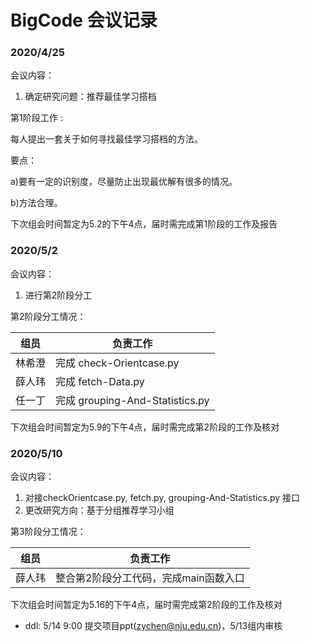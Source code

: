 # BigCode  会议记录

### 2020/4/25 
会议内容：
1.  确定研究问题：推荐最佳学习搭档

第1阶段工作 :

每人提出一套关于如何寻找最佳学习搭档的方法。

要点：

a)要有一定的识别度，尽量防止出现最优解有很多的情况。

b)方法合理。

下次组会时间暂定为5.2的下午4点，届时需完成第1阶段的工作及报告


### 2020/5/2
会议内容：
1. 进行第2阶段分工

第2阶段分工情况：

| 组员 | 负责工作                               |
| :------: | ---------------------------------------- |
|  林希澄  | 完成 check-Orientcase.py |
|  薛人玮  | 完成 fetch-Data.py |
|  任一丁  | 完成 grouping-And-Statistics.py  |

下次组会时间暂定为5.9的下午4点，届时需完成第2阶段的工作及核对


### 2020/5/10
会议内容：
1. 对接checkOrientcase.py, fetch.py, grouping-And-Statistics.py 接口
2. 更改研究方向：基于分组推荐学习小组

第3阶段分工情况：

| 组员 | 负责工作                               |
| :------: | ---------------------------------------- |
|  薛人玮  | 整合第2阶段分工代码，完成main函数入口 |

下次组会时间暂定为5.16的下午4点，届时需完成第2阶段的工作及核对

* ddl: 5/14 9:00 提交项目ppt(zychen@nju.edu.cn)，5/13组内审核
